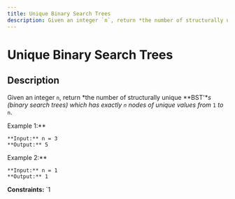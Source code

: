 ```yaml
---
title: Unique Binary Search Trees
description: Given an integer `n`, return *the number of structurally unique **BST&#39;**s (binary search trees) 
---
```

# Unique Binary Search Trees
## Description
Given an integer `n`, return *the number of structurally unique **BST&#39;**s (binary search trees) which has exactly *`n`* nodes of unique values from* `1` *to* `n`.
 
Example 1:**

```
**Input:** n = 3
**Output:** 5
```
Example 2:**
```
**Input:** n = 1
**Output:** 1
```
 
**Constraints:**
	`1 

